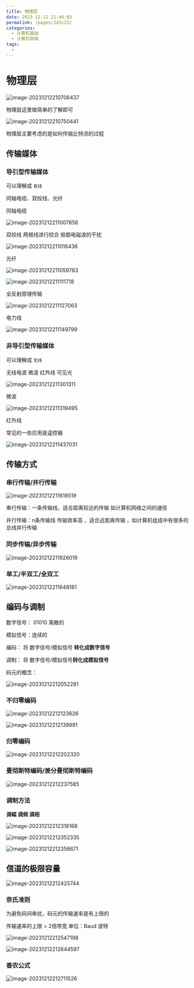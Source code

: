 ```yaml
---
title: 物理层
date: 2023-12-12 21:46:03
permalink: /pages/245c23/
categories:
  - 计算机基础
  - 计算机网络
tags:
  - 
---
```

# 物理层



![image-20231212210706437](https://czynotebook.oss-cn-beijing.aliyuncs.com/notebook/image-20231212210706437.png)

物理层这里做简单的了解即可





![image-20231212210750441](https://czynotebook.oss-cn-beijing.aliyuncs.com/notebook/image-20231212211007856.png)



物理层主要考虑的是如何传输比特流的过程





## 传输媒体



### 导引型传输媒体



可以理解成 `有线`

同轴电缆、双绞线、光纤



同轴电缆

![image-20231212211007856](https://czynotebook.oss-cn-beijing.aliyuncs.com/notebook/image-20231212210750441.png)





双绞线   两根线进行绞合  抵御电磁波的干扰

![image-20231212211016436](https://czynotebook.oss-cn-beijing.aliyuncs.com/notebook/image-20231212211111718.png)





光纤

![image-20231212211059783](https://czynotebook.oss-cn-beijing.aliyuncs.com/notebook/image-20231212211016436.png)

![image-20231212211111718](https://czynotebook.oss-cn-beijing.aliyuncs.com/notebook/image-20231212211059783.png)



全反射原理传输

![image-20231212211127063](https://czynotebook.oss-cn-beijing.aliyuncs.com/notebook/image-20231212211127063.png)



电力线

![image-20231212211149799](https://czynotebook.oss-cn-beijing.aliyuncs.com/notebook/image-20231212211149799.png)





### 非导引型传输媒体

可以理解成 `无线`

无线电波  微波 红外线 可见光

![image-20231212211301311](https://czynotebook.oss-cn-beijing.aliyuncs.com/notebook/image-20231212211301311.png)





微波

![image-20231212211319495](https://czynotebook.oss-cn-beijing.aliyuncs.com/notebook/image-20231212211319495.png)





红外线

常见的一些应用是遥控器

![image-20231212211437031](https://czynotebook.oss-cn-beijing.aliyuncs.com/notebook/image-20231212211332735.png)









## 传输方式



### 串行传输/并行传输

![image-20231212211618519](https://czynotebook.oss-cn-beijing.aliyuncs.com/notebook/image-20231212211437031.png)



串行传输：一条传输线，适合距离较远的传输  如计算机网络之间的通信

并行传输：n条传输线  传输效率高 ，适合近距离传输 ，如计算机组成中有很多的总线并行传输





### 同步传输/异步传输

![image-20231212211926019](https://czynotebook.oss-cn-beijing.aliyuncs.com/notebook/image-20231212211618519.png)







### 单工/半双工/全双工

![image-20231212211648181](https://czynotebook.oss-cn-beijing.aliyuncs.com/notebook/image-20231212211648181.png)





## 编码与调制



数字信号： 01010   离散的

模拟信号：连续的

编码： 将  数字信号/模拟信号  **转化成数字信号**

调制： 将  数字信号/模拟信号**转化成模拟信号**



码元的概念：

![image-20231212212052281](https://czynotebook.oss-cn-beijing.aliyuncs.com/notebook/image-20231212212123626.png)





### 不归零编码

![image-20231212212123626](https://czynotebook.oss-cn-beijing.aliyuncs.com/notebook/image-20231212212052281.png)

![image-20231212212139991](https://czynotebook.oss-cn-beijing.aliyuncs.com/notebook/image-20231212212139991.png)







### 归零编码

![image-20231212212202320](https://czynotebook.oss-cn-beijing.aliyuncs.com/notebook/image-20231212212202320.png)







### 曼彻斯特编码/差分曼彻斯特编码



![image-20231212212237585](https://czynotebook.oss-cn-beijing.aliyuncs.com/notebook/image-20231212212237585.png)







### 调制方法



**调幅 调频 调相**



![image-20231212212318168](https://czynotebook.oss-cn-beijing.aliyuncs.com/notebook/image-20231212212318168.png)





![image-20231212212352335](https://czynotebook.oss-cn-beijing.aliyuncs.com/notebook/image-20231212212358671.png)





![image-20231212212358671](https://czynotebook.oss-cn-beijing.aliyuncs.com/notebook/image-20231212212547198.png)







## 信道的极限容量

![image-20231212212425744](https://czynotebook.oss-cn-beijing.aliyuncs.com/notebook/image-20231212212352335.png)





### 奈氏准则

为避免码间串扰，码元的传输速率是有上限的

传输速率的上限 = 2倍带宽   单位：Baud   波特 

![image-20231212212547198](https://czynotebook.oss-cn-beijing.aliyuncs.com/notebook/image-20231212212425744.png)



![image-20231212212644597](https://czynotebook.oss-cn-beijing.aliyuncs.com/notebook/image-20231212212711526.png)







### 香农公式

![image-20231212212711526](https://czynotebook.oss-cn-beijing.aliyuncs.com/notebook/image-20231212212644597.png)
